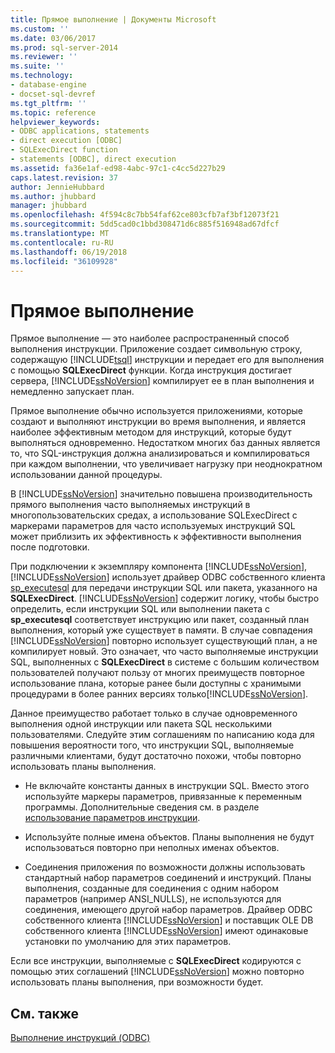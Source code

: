 ```yaml
---
title: Прямое выполнение | Документы Microsoft
ms.custom: ''
ms.date: 03/06/2017
ms.prod: sql-server-2014
ms.reviewer: ''
ms.suite: ''
ms.technology:
- database-engine
- docset-sql-devref
ms.tgt_pltfrm: ''
ms.topic: reference
helpviewer_keywords:
- ODBC applications, statements
- direct execution [ODBC]
- SQLExecDirect function
- statements [ODBC], direct execution
ms.assetid: fa36e1af-ed98-4abc-97c1-c4cc5d227b29
caps.latest.revision: 37
author: JennieHubbard
ms.author: jhubbard
manager: jhubbard
ms.openlocfilehash: 4f594c8c7bb54faf62ce803cfb7af3bf12073f21
ms.sourcegitcommit: 5dd5cad0c1bbd308471d6c885f516948ad67dfcf
ms.translationtype: MT
ms.contentlocale: ru-RU
ms.lasthandoff: 06/19/2018
ms.locfileid: "36109928"
---
```

# <a name="direct-execution"></a>Прямое выполнение
  Прямое выполнение — это наиболее распространенный способ выполнения инструкции. Приложение создает символьную строку, содержащую [!INCLUDE[tsql](../../../includes/tsql-md.md)] инструкции и передает его для выполнения с помощью **SQLExecDirect** функции. Когда инструкция достигает сервера, [!INCLUDE[ssNoVersion](../../../includes/ssnoversion-md.md)] компилирует ее в план выполнения и немедленно запускает план.  
  
 Прямое выполнение обычно используется приложениями, которые создают и выполняют инструкции во время выполнения, и является наиболее эффективным методом для инструкций, которые будут выполняться одновременно. Недостатком многих баз данных является то, что SQL-инструкция должна анализироваться и компилироваться при каждом выполнении, что увеличивает нагрузку при неоднократном использовании данной процедуры.  
  
 В [!INCLUDE[ssNoVersion](../../../includes/ssnoversion-md.md)] значительно повышена производительность прямого выполнения часто выполняемых инструкций в многопользовательских средах, а использование SQLExecDirect с маркерами параметров для часто используемых инструкций SQL может приблизить их эффективность к эффективности выполнения после подготовки.  
  
 При подключении к экземпляру компонента [!INCLUDE[ssNoVersion](../../../includes/ssnoversion-md.md)], [!INCLUDE[ssNoVersion](../../../includes/ssnoversion-md.md)] использует драйвер ODBC собственного клиента [sp_executesql](/sql/relational-databases/system-stored-procedures/sp-executesql-transact-sql) для передачи инструкции SQL или пакета, указанного на **SQLExecDirect**. [!INCLUDE[ssNoVersion](../../../includes/ssnoversion-md.md)] содержит логику, чтобы быстро определить, если инструкции SQL или выполнении пакета с **sp_executesql** соответствует инструкцию или пакет, созданный план выполнения, который уже существует в памяти. В случае совпадения [!INCLUDE[ssNoVersion](../../../includes/ssnoversion-md.md)] повторно использует существующий план, а не компилирует новый. Это означает, что часто выполняемые инструкции SQL, выполненных с **SQLExecDirect** в системе с большим количеством пользователей получают пользу от многих преимуществ повторное использование плана, которые ранее были доступны с хранимыми процедурами в более ранних версиях только[!INCLUDE[ssNoVersion](../../../includes/ssnoversion-md.md)].  
  
 Данное преимущество работает только в случае одновременного выполнения одной инструкции или пакета SQL несколькими пользователями. Следуйте этим соглашениям по написанию кода для повышения вероятности того, что инструкции SQL, выполняемые различными клиентами, будут достаточно похожи, чтобы повторно использовать планы выполнения.  
  
-   Не включайте константы данных в инструкции SQL. Вместо этого используйте маркеры параметров, привязанные к переменным программы. Дополнительные сведения см. в разделе [использование параметров инструкции](../using-statement-parameters.md).  
  
-   Используйте полные имена объектов. Планы выполнения не будут использоваться повторно при неполных именах объектов.  
  
-   Соединения приложения по возможности должны использовать стандартный набор параметров соединений и инструкций. Планы выполнения, созданные для соединения с одним набором параметров (например ANSI_NULLS), не используются для соединения, имеющего другой набор параметров. Драйвер ODBC собственного клиента [!INCLUDE[ssNoVersion](../../../includes/ssnoversion-md.md)] и поставщик OLE DB собственного клиента [!INCLUDE[ssNoVersion](../../../includes/ssnoversion-md.md)] имеют одинаковые установки по умолчанию для этих параметров.  
  
 Если все инструкции, выполняемые с **SQLExecDirect** кодируются с помощью этих соглашений [!INCLUDE[ssNoVersion](../../../includes/ssnoversion-md.md)] можно повторно использовать планы выполнения, при возможности будет.  
  
## <a name="see-also"></a>См. также  
 [Выполнение инструкций &#40;ODBC&#41;](executing-statements-odbc.md)  
  
  
